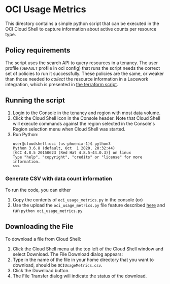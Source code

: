 # OCI Usage Metrics
This directory contains a simple python script that can be executed in the OCI Cloud Shell to capture information about active counts per resource type.

## Policy requirements
The script uses the search API to query resources in a tenancy. The user profile (`DEFAULT` profile in oci config) that runs the script needs the correct set of policies to run it successfully. These policies are the
same, or weaker than those needed to *collect* the resource information in a Lacework integration, which is presented in [the terraform script](https://github.com/lacework/terraform-oci-config/blob/main/main.tf).

## Running the script

1. Login to the Console in the tenancy and region with most data volume.
2. Click the Cloud Shell icon in the Console header. Note that Cloud Shell will execute commands against the region selected in the Console's Region selection menu when Cloud Shell was started.
3. Run Python:
    ```
    user@cloudshell:oci (us-phoenix-1)$ python3
    Python 3.6.8 (default, Oct  1 2020, 20:32:44) 
    [GCC 4.8.5 20150623 (Red Hat 4.8.5-44.0.3)] on linux
    Type "help", "copyright", "credits" or "license" for more information.
    >>> 
    ```
### Generate CSV with data count information
To run the code, you can either
1. Copy the contents of `oci_usage_metrics.py` in the console (or) 
2. Use the upload the `oci_usage_metrics.py` file feature described [here](https://docs.oracle.com/en-us/iaas/Content/API/Concepts/devcloudshellgettingstarted.htm#ariaid-title3) and run `python oci_usage_metrics.py`

## Downloading the File
To download a file from Cloud Shell:

1. Click the Cloud Shell menu at the top left of the Cloud Shell window and select Download. The File Download dialog appears:
2. Type in the name of the file in your home directory that you want to download, should be `OCIUsageMetrics.csv`.
3. Click the Download button.
4. The File Transfer dialog will indicate the status of the download.
